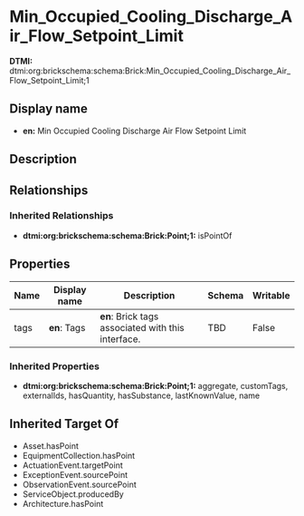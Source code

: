 # Min_Occupied_Cooling_Discharge_Air_Flow_Setpoint_Limit
**DTMI:** dtmi:org:brickschema:schema:Brick:Min_Occupied_Cooling_Discharge_Air_Flow_Setpoint_Limit;1
## Display name
- **en:** Min Occupied Cooling Discharge Air Flow Setpoint Limit
## Description
## Relationships
### Inherited Relationships
* **dtmi:org:brickschema:schema:Brick:Point;1:** isPointOf
## Properties
|Name|Display name|Description|Schema|Writable|
|-|-|-|-|-|
|tags|**en**: Tags|**en**: Brick tags associated with this interface.|TBD|False|
### Inherited Properties
* **dtmi:org:brickschema:schema:Brick:Point;1:** aggregate, customTags, externalIds, hasQuantity, hasSubstance, lastKnownValue, name
## Inherited Target Of
* Asset.hasPoint
* EquipmentCollection.hasPoint
* ActuationEvent.targetPoint
* ExceptionEvent.sourcePoint
* ObservationEvent.sourcePoint
* ServiceObject.producedBy
* Architecture.hasPoint
